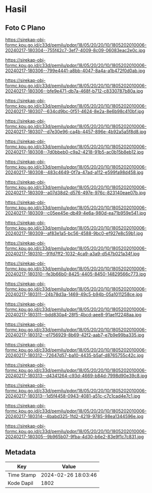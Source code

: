 # Hasil

## Foto C Plano

https://sirekap-obj-formc.kpu.go.id/c33d/pemilu/pdpr/18/05/20/20/10/1805202010006-20240217-180304--755f42c7-3ef7-4009-8c09-06083eac2e0c.jpg

https://sirekap-obj-formc.kpu.go.id/c33d/pemilu/pdpr/18/05/20/20/10/1805202010006-20240217-180306--799e4441-a8bb-4047-8a4a-a1b472f0d0ab.jpg

https://sirekap-obj-formc.kpu.go.id/c33d/pemilu/pdpr/18/05/20/20/10/1805202010006-20240217-180306--bfe9e471-db7a-468f-b712-c8330787b80a.jpg

https://sirekap-obj-formc.kpu.go.id/c33d/pemilu/pdpr/18/05/20/20/10/1805202010006-20240217-180307--634cd9bc-0f51-4624-8e2a-8e6b98c410bf.jpg

https://sirekap-obj-formc.kpu.go.id/c33d/pemilu/pdpr/18/05/20/20/10/1805202010006-20240217-180307--d7e30e96-ca4b-4457-896e-4b92a5a5f8d8.jpg

https://sirekap-obj-formc.kpu.go.id/c33d/pemilu/pdpr/18/05/20/20/10/1805202010006-20240217-180308--7d0bbeb0-c9a2-4218-91b5-ac0b15b8eb12.jpg

https://sirekap-obj-formc.kpu.go.id/c33d/pemilu/pdpr/18/05/20/20/10/1805202010006-20240217-180308--483c4649-0f7a-47ad-a112-e599fa98d458.jpg

https://sirekap-obj-formc.kpu.go.id/c33d/pemilu/pdpr/18/05/20/20/10/1805202010006-20240217-180309--a07d38d2-d576-497e-976c-823140eae07b.jpg

https://sirekap-obj-formc.kpu.go.id/c33d/pemilu/pdpr/18/05/20/20/10/1805202010006-20240217-180309--c05ee45e-db49-4e6a-980d-ea71b959e541.jpg

https://sirekap-obj-formc.kpu.go.id/c33d/pemilu/pdpr/18/05/20/20/10/1805202010006-20240217-180309--af83e1a5-bc56-4588-9bc0-ef927e8c59b1.jpg

https://sirekap-obj-formc.kpu.go.id/c33d/pemilu/pdpr/18/05/20/20/10/1805202010006-20240217-180310--91fd7ff2-1032-4ca9-a3a9-d547b021a34f.jpg

https://sirekap-obj-formc.kpu.go.id/c33d/pemilu/pdpr/18/05/20/20/10/1805202010006-20240217-180310--fe3b66b0-8425-4405-8450-14829566c773.jpg

https://sirekap-obj-formc.kpu.go.id/c33d/pemilu/pdpr/18/05/20/20/10/1805202010006-20240217-180311--24b78d3a-1469-49c5-b94b-05a1011258ce.jpg

https://sirekap-obj-formc.kpu.go.id/c33d/pemilu/pdpr/18/05/20/20/10/1805202010006-20240217-180311--bdd830a4-28f5-4bcd-aee8-91ae1f2248aa.jpg

https://sirekap-obj-formc.kpu.go.id/c33d/pemilu/pdpr/18/05/20/20/10/1805202010006-20240217-180312--e1756929-8b69-42f2-aab7-e7b9e99ba335.jpg

https://sirekap-obj-formc.kpu.go.id/c33d/pemilu/pdpr/18/05/20/20/10/1805202010006-20240217-180312--72647d57-ba10-4435-b5af-d8765755c42c.jpg

https://sirekap-obj-formc.kpu.go.id/c33d/pemilu/pdpr/18/05/20/20/10/1805202010006-20240217-180313--d4341264-c93d-4669-b84d-7998d90e39c8.jpg

https://sirekap-obj-formc.kpu.go.id/c33d/pemilu/pdpr/18/05/20/20/10/1805202010006-20240217-180313--1d5f4458-0943-4081-a51c-c7c1cad4e7c1.jpg

https://sirekap-obj-formc.kpu.go.id/c33d/pemilu/pdpr/18/05/20/20/10/1805202010006-20240217-180314--4babd325-1fd2-4219-9785-98ea1344596e.jpg

https://sirekap-obj-formc.kpu.go.id/c33d/pemilu/pdpr/18/05/20/20/10/1805202010006-20240217-180305--9b965b07-9fba-4d30-b6e2-83e9f1c7c831.jpg


## Metadata

| Key        | Value               |
| ---------- | ------------------- |
| Time Stamp | 2024-02-26 18:03:46 |
| Kode Dapil | 1802                |



